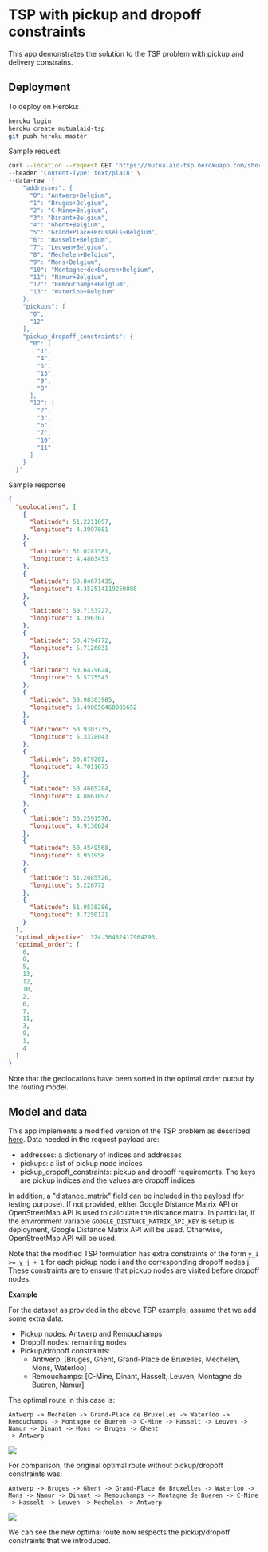 # TSP with pickup and dropoff constraints

This app demonstrates the solution to the TSP problem with pickup and delivery constrains. 

## Deployment

To deploy on Heroku:

```bash
heroku login
heroku create mutualaid-tsp
git push heroku master
```

Sample request:
```bash
curl --location --request GET 'https://mutualaid-tsp.herokuapp.com/shortest-route' \
--header 'Content-Type: text/plain' \
--data-raw '{
    "addresses": {
      "0": "Antwerp+Belgium",
      "1": "Bruges+Belgium",
      "2": "C-Mine+Belgium",
      "3": "Dinant+Belgium",
      "4": "Ghent+Belgium",
      "5": "Grand+Place+Brussels+Belgium",
      "6": "Hasselt+Belgium",
      "7": "Leuven+Belgium",
      "8": "Mechelen+Belgium",
      "9": "Mons+Belgium",
      "10": "Montagne+de+Bueren+Belgium",
      "11": "Namur+Belgium",
      "12": "Remouchamps+Belgium",
      "13": "Waterloo+Belgium"
    },
    "pickups": [
      "0",
      "12"
    ],
    "pickup_dropoff_constraints": {
      "0": [
        "1",
        "4",
        "5",
        "13",
        "9",
        "8"
      ],
      "12": [
        "2",
        "3",
        "6",
        "7",
        "10",
        "11"
      ]
    }
  }'
```

Sample response
```JSON
{
  "geolocations": [
    {
      "latitude": 51.2211097,
      "longitude": 4.3997081
    },
    {
      "latitude": 51.0281381,
      "longitude": 4.4803453
    },
    {
      "latitude": 50.84671435,
      "longitude": 4.352514119250888
    },
    {
      "latitude": 50.7153727,
      "longitude": 4.396367
    },
    {
      "latitude": 50.4794772,
      "longitude": 5.7126031
    },
    {
      "latitude": 50.6479624,
      "longitude": 5.5775543
    },
    {
      "latitude": 50.98303985,
      "longitude": 5.490050468085652
    },
    {
      "latitude": 50.9303735,
      "longitude": 5.3378043
    },
    {
      "latitude": 50.879202,
      "longitude": 4.7011675
    },
    {
      "latitude": 50.4665284,
      "longitude": 4.8661892
    },
    {
      "latitude": 50.2591576,
      "longitude": 4.9130624
    },
    {
      "latitude": 50.4549568,
      "longitude": 3.951958
    },
    {
      "latitude": 51.2085526,
      "longitude": 3.226772
    },
    {
      "latitude": 51.0538286,
      "longitude": 3.7250121
    }
  ],
  "optimal_objective": 374.36452417964296,
  "optimal_order": [
    0,
    8,
    5,
    13,
    12,
    10,
    2,
    6,
    7,
    11,
    3,
    9,
    1,
    4
  ]
}
```

Note that the geolocations have been sorted in the optimal order output by the  routing model.

## Model and data

This app implements a modified version of the TSP problem as described [here](https://python-mip.readthedocs.io/en/latest/examples.html#the-traveling-salesman-problem).
Data needed in the request payload are:

- addresses: a dictionary of indices and addresses
- pickups: a list of pickup node indices
- pickup_dropoff_constraints: pickup and dropoff requirements. The keys are pickup indices and the values are dropoff indices

In addition, a "distance_matrix" field can be included in the payload (for testing purpose). If not provided, either Google Distance Matrix API or OpenStreetMap API is used to calculate the distance matrix. In particular, if the environment variable `GOOGLE_DISTANCE_MATRIX_API_KEY` is setup is deployment, Google Distance Matrix API will be used. Otherwise, OpenStreetMap API will be used.

Note that the modified TSP formulation has extra constraints of the form `y_i >= y_j + 1` for each pickup node i and the corresponding dropoff nodes j. These constraints are to ensure that pickup nodes are visited before dropoff nodes.

__Example__

For the dataset as provided in the above TSP example, assume that we add some extra data:

- Pickup nodes: Antwerp and Remouchamps
- Dropoff nodes: remaining nodes
- Pickup/dropoff constraints:
    - Antwerp: [Bruges, Ghent, Grand-Place de Bruxelles, Mechelen, Mons, Waterloo]
    - Remouchamps: [C-Mine, Dinant, Hasselt, Leuven, Montagne de Bueren, Namur]

The optimal route in this case is:

```
Antwerp -> Mechelen -> Grand-Place de Bruxelles -> Waterloo -> Remouchamps -> Montagne de Bueren -> C-Mine -> Hasselt -> Leuven -> Namur -> Dinant -> Mons -> Bruges -> Ghent
-> Antwerp
```

![](./images/sample_opt_sol.png?raw=true)

For comparison, the original optimal route without pickup/dropoff constraints was:

```
Antwerp -> Bruges -> Ghent -> Grand-Place de Bruxelles -> Waterloo -> Mons -> Namur -> Dinant -> Remouchamps -> Montagne de Bueren -> C-Mine -> Hasselt -> Leuven -> Mechelen -> Antwerp
```

![](./images/original_opt_sol.png?raw=true)

We can see the new optimal route now respects the pickup/dropoff constraints that we introduced.



